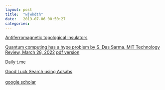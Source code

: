 ```yaml
---
layout: post
title:  "wjwkdth"
date:   2019-07-06 00:50:27
categories: 
---
```










[Antiferromagnetic topological insulators](https://arxiv.org/pdf/1004.1403.pdf)


[Quantum computing has a hype problem by S. Das Sarma,  MIT Technology Review, March 28, 2022](https://www.technologyreview.com/2022/03/28/1048355/quantum-computing-has-a-hype-problem/)
[pdf version](/images/Das_Sarma_Quantum_computing_MIT.pdf)

[Daily t.me](jinhong-park.github.io/t_me) 

<a href="#" onclick="window.open('https://ui.adsabs.harvard.edu', '_blank', 'width=1000,height=600');"> Good Luck Search using Adsabs </a>
<br><br>
<a href="#" onclick="window.open('https://scholar.google.com', '_blank', 'width=1000,height=600');"> google scholar </a>
